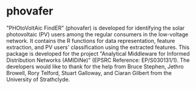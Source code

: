 # phovafer
"PHOtoVoltAic FindER" (phovafer) is developed for identifying the solar photovoltaic (PV) users among the regular consumers in the low-voltage network. It contains the R functions for data representation, feature extraction, and PV users' classification using the extracted features. 
This package is developed for the project "Analytical Middleware for Informed Distribution Networks (AMIDiNe)" (EPSRC Reference: EP/S030131/1). The developers would like to thank for the help from Bruce Stephen, Jethro Browell, Rory Telford, Stuart Galloway, and Ciaran Gilbert from the University of Strathclyde.
